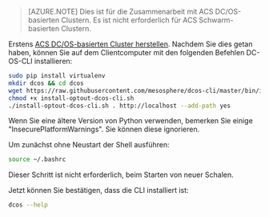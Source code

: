 <properties
   pageTitle="DC/OS CLI installieren | Microsoft Azure"
   description="Installieren Sie DC/OS CLI."
   services="container-service"
   documentationCenter=""
   authors="rgardler"
   manager="timlt"
   editor=""
   tags="acs, azure-container-service"
   keywords="DC/OS, Azure Container Micro-services"/>

<tags
   ms.service="container-service"
   ms.devlang="na"
   ms.topic="get-started-article"
   ms.tgt_pltfrm="na"
   ms.workload="na"
   ms.date="05/10/2016"
   ms.author="rogardle"/>

>[AZURE.NOTE] Dies ist für die Zusammenarbeit mit ACS DC/OS-basierten Clustern. Es ist nicht erforderlich für ACS Schwarm-basierten Clustern.

Erstens [ACS DC/OS-basierten Cluster herstellen](../articles/container-service/container-service-connect.md). Nachdem Sie dies getan haben, können Sie auf dem Clientcomputer mit den folgenden Befehlen DC-OS-CLI installieren:

```bash
sudo pip install virtualenv
mkdir dcos && cd dcos
wget https://raw.githubusercontent.com/mesosphere/dcos-cli/master/bin/install/install-optout-dcos-cli.sh
chmod +x install-optout-dcos-cli.sh
./install-optout-dcos-cli.sh . http://localhost --add-path yes
```

Wenn Sie eine ältere Version von Python verwenden, bemerken Sie einige "InsecurePlatformWarnings". Sie können diese ignorieren.

Um zunächst ohne Neustart der Shell ausführen:

```bash
source ~/.bashrc
```

Dieser Schritt ist nicht erforderlich, beim Starten von neuer Schalen.

Jetzt können Sie bestätigen, dass die CLI installiert ist:

```bash
dcos --help
```
